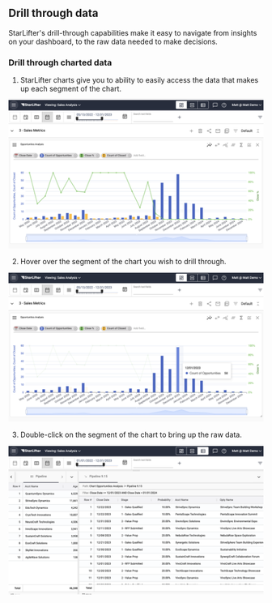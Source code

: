 ## Drill through data

StarLifter's drill-through capabilities make it easy to navigate from insights on your dashboard, to the raw data needed to make decisions.

### Drill through charted data
1. StarLifter charts give you to ability to easily access the data that makes up each segment of the chart.

<img src="../assets/drillthrough_matt01.png"  style="width:800px" class="border"></img>

2. Hover over the segment of the chart you wish to drill through.

<img src="../assets/drillthrough_matt02.png"  style="width:800px" class="border"></img>

3. Double-click on the segment of the chart to bring up the raw data.

<img src="../assets/drillthrough_matt03.png"  style="width:800px" class="border"></img>
